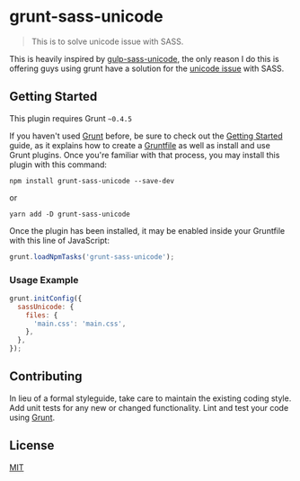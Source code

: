 # grunt-sass-unicode

> This is to solve unicode issue with SASS.

This is heavily inspired by [gulp-sass-unicode](https://github.com/Perkovec/gulp-sass-unicode/blob/master/index.js), the only reason I do this is offering guys using grunt have a solution for the [unicode issue](https://github.com/sass/sass/issues/1395) with SASS.

## Getting Started
This plugin requires Grunt `~0.4.5`

If you haven't used [Grunt](http://gruntjs.com/) before, be sure to check out the [Getting Started](http://gruntjs.com/getting-started) guide, as it explains how to create a [Gruntfile](http://gruntjs.com/sample-gruntfile) as well as install and use Grunt plugins. Once you're familiar with that process, you may install this plugin with this command:

```shell
npm install grunt-sass-unicode --save-dev
```

or 

```shell
yarn add -D grunt-sass-unicode
```

Once the plugin has been installed, it may be enabled inside your Gruntfile with this line of JavaScript:

```js
grunt.loadNpmTasks('grunt-sass-unicode');
```

### Usage Example

```js
grunt.initConfig({
  sassUnicode: {
    files: {
      'main.css': 'main.css',
    },
  },
});
```

## Contributing
In lieu of a formal styleguide, take care to maintain the existing coding style. Add unit tests for any new or changed functionality. Lint and test your code using [Grunt](http://gruntjs.com/).

## License

[MIT](https://github.com/Microsoft/monaco-editor/blob/master/LICENSE.md)